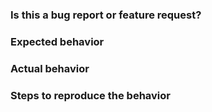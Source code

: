 ### Is this a bug report or feature request?

### Expected behavior

### Actual behavior

### Steps to reproduce the behavior
